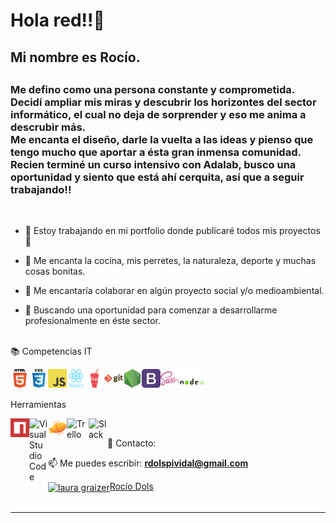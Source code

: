 


<h1 align="left">Hola red!!👋</h1>
  <h2>Mi nombre es Rocío.<h2>
  <h3 align="left"> Me defino como una persona constante y comprometida. <br>
   Decidí ampliar mis miras y descubrir los horizontes del sector informático, el cual no deja de sorprender y eso me anima a descrubir más.<br>
    Me encanta el diseño, darle la vuelta a las ideas y pienso que tengo mucho que aportar a ésta gran inmensa comunidad.<br>
Recien terminé un curso intensivo con Adalab, busco una oportunidad y siento que está ahí cerquita, así que a seguir trabajando!!</h3>
<br>


- 🔭 Estoy trabajando en mi portfolio donde publicaré todos mis proyectos🔭

- 🌱 Me encanta la cocina, mis perretes, la naturaleza, deporte y muchas cosas bonitas.

- 👯 Me encantaría colaborar en algún proyecto social y/o medioambiental.

- 🤝 Buscando una oportunidad para comenzar a desarrollarme profesionalmente en éste sector.

<br> 📚 Competencias IT

<img align="left" alt="HTML5" width="30px" src="https://raw.githubusercontent.com/github/explore/80688e429a7d4ef2fca1e82350fe8e3517d3494d/topics/html/html.png" />

<img align="left" alt="CSS3" width="30px" src="https://raw.githubusercontent.com/github/explore/80688e429a7d4ef2fca1e82350fe8e3517d3494d/topics/css/css.png" />

<img align="left" alt="JavaScript" width="30px" src="https://raw.githubusercontent.com/github/explore/80688e429a7d4ef2fca1e82350fe8e3517d3494d/topics/javascript/javascript.png" />

<img align="left" src="https://raw.githubusercontent.com/devicons/devicon/master/icons/react/react-original-wordmark.svg" alt="react" width="30" height="30"/>

<img align="left" alt="Gulp" width="30px" src="https://raw.githubusercontent.com/github/explore/80688e429a7d4ef2fca1e82350fe8e3517d3494d/topics/gulp/gulp.png" />

<img align="left" alt="Git" width="30px" src="https://raw.githubusercontent.com/github/explore/80688e429a7d4ef2fca1e82350fe8e3517d3494d/topics/git/git.png" />

<img align="left" alt="Node.js" width="30px" src="https://raw.githubusercontent.com/github/explore/80688e429a7d4ef2fca1e82350fe8e3517d3494d/topics/nodejs/nodejs.png" />

<img align="left" alt="Bootstrap" width="30px" src="https://raw.githubusercontent.com/github/explore/80688e429a7d4ef2fca1e82350fe8e3517d3494d/topics/bootstrap/bootstrap.png" />

<img align="left" alt="Sass" width="30px" src="https://raw.githubusercontent.com/github/explore/80688e429a7d4ef2fca1e82350fe8e3517d3494d/topics/sass/sass.png" />

<img align="left" src="https://raw.githubusercontent.com/devicons/devicon/master/icons/nodejs/nodejs-original-wordmark.svg" alt="nodejs" width="40" height="40"/>
<br>
<br>


Herramientas


<img align="left" alt="Npm" width="30px" src="https://raw.githubusercontent.com/github/explore/80688e429a7d4ef2fca1e82350fe8e3517d3494d/topics/npm/npm.png" />

<img align="left" alt="Visual Studio Code" width="30px" src="https://upload.wikimedia.org/wikipedia/commons/thumb/9/9a/Visual_Studio_Code_1.35_icon.svg/1024px-Visual_Studio_Code_1.35_icon.svg.png" />

<img align="left" alt="Zeplin" width="30px" src="https://raw.githubusercontent.com/github/explore/80688e429a7d4ef2fca1e82350fe8e3517d3494d/topics/zeplin/zeplin.png" />

<img align="left" alt="Trello" width="35px" src="https://img.icons8.com/color/452/trello.png" />

<img align="left" alt="Slack" width="30px" src="https://img.icons8.com/color/452/slack-new.png" />



<br><p align="left">💬 Contacto:<p>

📫 Me puedes escribir: **rdolspividal@gmail.com**

<p align="left">
<a href="https://www.linkedin.com/in/rocio-dols//" target="blank"><img align="center" src="https://raw.githubusercontent.com/rahuldkjain/github-profile-readme-generator/master/src/images/icons/Social/linked-in-alt.svg" alt="laura graizer" height="20" width="40" />Rocío Dols</a>

<br>
<br>


---



